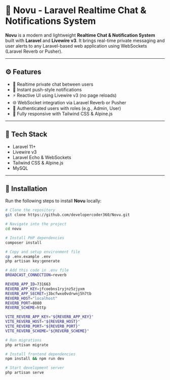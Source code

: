 # 🚀 Novu - Laravel Realtime Chat & Notifications System

**Novu** is a modern and lightweight **Realtime Chat & Notification System** built with **Laravel** and **Livewire v3**. It brings real-time private messaging and user alerts to any Laravel-based web application using WebSockets (Laravel Reverb or Pusher).

---

## ⚙️ Features

- 💬 Realtime private chat between users  
- 🔔 Instant push-style notifications  
- ⚡ Reactive UI using Livewire v3 (no page reloads)  
- 🌐 WebSocket integration via Laravel Reverb or Pusher  
- 🔐 Authenticated users with roles (e.g., Admin, User)  
- 📱 Fully responsive with Tailwind CSS & Alpine.js

---

## 🧰 Tech Stack

- Laravel 11+
- Livewire v3
- Laravel Echo & WebSockets
- Tailwind CSS & Alpine.js
- MySQL

---

## 🚀 Installation

Run the following steps to install **Novu** locally:

```bash
# Clone the repository
git clone https://github.com/developercoder360/Novu.git

# Navigate into the project
cd novu

# Install PHP dependencies
composer install

# Copy and setup environment file
cp .env.example .env
php artisan key:generate

# Add this code in .env file
BROADCAST_CONNECTION=reverb

REVERB_APP_ID=731663
REVERB_APP_KEY=jfcoebns1ryjnz5zjyxm
REVERB_APP_SECRET=j3bcfwxo0vdrwnj5h7tb
REVERB_HOST="localhost"
REVERB_PORT=8080
REVERB_SCHEME=http

VITE_REVERB_APP_KEY="${REVERB_APP_KEY}"
VITE_REVERB_HOST="${REVERB_HOST}"
VITE_REVERB_PORT="${REVERB_PORT}"
VITE_REVERB_SCHEME="${REVERB_SCHEME}"

# Run migrations
php artisan migrate

# Install frontend dependencies
npm install && npm run dev

# Start development server
php artisan serve
